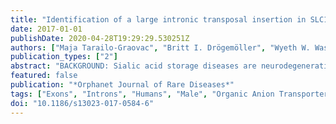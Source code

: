 ```yaml
---
title: "Identification of a large intronic transposal insertion in SLC17A5 causing sialic acid storage disease"
date: 2017-01-01
publishDate: 2020-04-28T19:29:29.530251Z
authors: ["Maja Tarailo-Graovac", "Britt I. Drögemöller", "Wyeth W. Wasserman", "Colin J. D. Ross", "Ans M. W. van den Ouweland", "Niklas Darin", "Gittan Kollberg", "Clara D. M. van Karnebeek", "Maria Blomqvist"]
publication_types: ["2"]
abstract: "BACKGROUND: Sialic acid storage diseases are neurodegenerative disorders characterized by accumulation of sialic acid in the lysosome. These disorders are caused by mutations in SLC17A5, the gene encoding sialin, a sialic acid transporter located in the lysosomal membrane. The most common form of sialic acid storage disease is the slowly progressive Salla disease, presenting with hypotonia, ataxia, epilepsy, nystagmus and findings of cerebral and cerebellar atrophy. Hypomyelination and corpus callosum hypoplasia are typical as well. We report a 16 year-old boy with an atypically mild clinical phenotype of sialic acid storage disease characterized by psychomotor retardation and a mixture of spasticity and rigidity but no ataxia, and only weak features of hypomyelination and thinning of corpus callosum on MRI of the brain. RESULTS: The thiobarbituric acid method showed elevated levels of free sialic acid in urine and fibroblasts, indicating sialic acid storage disease. Initial Sanger sequencing of SLC17A5 coding regions did not show any pathogenic variants, although exon 9 could not be sequenced. Whole exome sequencing followed by RNA and genomic DNA analysis identified a homozygous 6040 bp insertion in intron 9 of SLC17A5 corresponding to a long interspersed element-1 retrotransposon (KF425758.1). This insertion adds two splice sites, both resulting in a frameshift which in turn creates a premature stop codon 4 bp into intron 9. CONCLUSIONS: This study describes a novel pathogenic variant in SLC17A5, namely an intronic transposal insertion, in a patient with mild biochemical and clinical phenotypes. The presence of a small fraction of normal transcript may explain the mild phenotype. This case illustrates the importance of including lysosomal sialic acid storage disease in the differential diagnosis of developmental delay with postnatal onset and hypomyelination, as well as intronic regions in the genetic investigation of inborn errors of metabolism."
featured: false
publication: "*Orphanet Journal of Rare Diseases*"
tags: ["Exons", "Introns", "Humans", "Male", "Organic Anion Transporters", "Polymerase Chain Reaction", "Whole Exome Sequencing", "N-Acetylneuraminic Acid", "Sialic Acid Storage Disease", "DNA Transposable Elements", "Fibroblasts", "Salla disease", "Sialic acid storage disease", "Skin", "SLC17A5", "Symporters", "Transposon insertion", "Whole exome sequencing"]
doi: "10.1186/s13023-017-0584-6"
---
```


